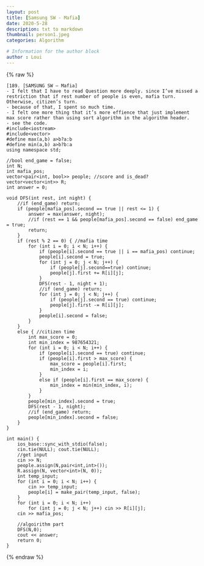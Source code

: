 ```yaml
---
layout: post
title: [Samsung SW - Mafia]
date: 2020-5-28
description: txt to markdown
thumbnail: person1.jpeg
categories: Algorithm

# Information for the author block
author : Loui
---
```


{% raw %}

	﻿[189. [SAMSUNG SW – Mafia]
	- I felt that I have to read Question more deeply. since I’ve missed a restriction that if rest number of people is even, mafia turn. Otherwise, citizen’s turn.
	- because of that, I spent so much time.
	- I felt one more thing that it’s more effience that just implement max score rather than using sort algorithm in the algorithm header.
	- see the code.
	#include<iostream>
	#include<vector>
	#define max(a,b) a>b?a:b
	#define min(a,b) a>b?b:a
	using namespace std;
	
	//bool end_game = false;
	int N;
	int mafia_pos;
	vector<pair<int, bool>> people; //score and is_dead?
	vector<vector<int>> R;
	int answer = 0;
	
	void DFS(int rest, int night) {
		//if (end_game) return;
		if (people[mafia_pos].second == true || rest <= 1) {
			answer = max(answer, night);
			//if (rest == 1 && people[mafia_pos].second == false) end_game = true;
			return;
		}
		if (rest % 2 == 0) { //mafia time
			for (int i = 0; i < N; i++) {
				if (people[i].second == true || i == mafia_pos) continue;
				people[i].second = true;
				for (int j = 0; j < N; j++) {
					if (people[j].second==true) continue;
					people[j].first += R[i][j];
				}
				DFS(rest - 1, night + 1);
				//if (end_game) return;
				for (int j = 0; j < N; j++) {
					if (people[j].second == true) continue;
					people[j].first -= R[i][j];
				}
				people[i].second = false;
			}
		}
		else { //citizen time
			int max_score = 0;
			int min_index = 987654321;
			for (int i = 0; i < N; i++) {
				if (people[i].second == true) continue;
				if (people[i].first > max_score) {
					max_score = people[i].first;
					min_index = i;
				}
				else if (people[i].first == max_score) {
					min_index = min(min_index, i);
				}
			}
			people[min_index].second = true;
			DFS(rest - 1, night);
			//if (end_game) return;
			people[min_index].second = false;
		}
	}
	
	int main() {
		ios_base::sync_with_stdio(false);
		cin.tie(NULL); cout.tie(NULL);
		//get input
		cin >> N;
		people.assign(N,pair<int,int>());
		R.assign(N, vector<int>(N, 0));
		int temp_input;
		for (int i = 0; i < N; i++) {
			cin >> temp_input;
			people[i] = make_pair(temp_input, false);
		} 
		for (int i = 0; i < N; i++)
			for (int j = 0; j < N; j++) cin >> R[i][j];
		cin >> mafia_pos;
		
		//algoirithm part
		DFS(N,0);
		cout << answer;
		return 0;
	}
	
{% endraw %}
